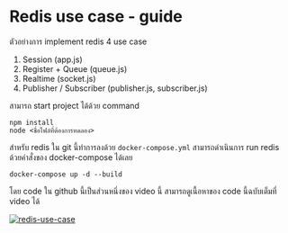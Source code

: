 # Redis use case - guide

ตัวอย่างการ implement redis 4 use case
1. Session (app.js)
2. Register + Queue (queue.js)
3. Realtime (socket.js)
4. Publisher / Subscriber (publisher.js, subscriber.js)

สามารถ start project ได้ด้วย command

```shell
npm install
node <ชื่อไฟล์ที่ต้องการทดลอง>
```

สำหรับ redis ใน git นี้ทำการลงด้วย `docker-compose.yml` สามารถดำเนินการ run redis ด้วยคำสั่งของ docker-compose ได้เลย

```shell
docker-compose up -d --build
```

โดย code ใน github นี้เป็นส่วนหนึ่งของ video นี้ สามารถดูเนื้อหาของ code นี้ฉบับเต็มที่ video ได้

[![redis-use-case](https://img.youtube.com/vi/hpy8rMuQsfQ/0.jpg)](https://youtu.be/hpy8rMuQsfQ)
